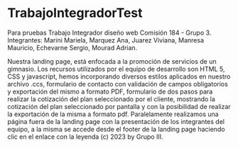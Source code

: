 # TrabajoIntegradorTest
Para pruebas
Trabajo Integrador diseño web Comisión 184 - Grupo 3.
Integrantes: Marini Mariela,
             Marquez Ana,
             Juarez Viviana, 
             Manresa Mauricio,
             Echevarne Sergio,
             Mourad Adrian. 

Nuestra landing page, está enfocada a la promoción de servicios de un gimnasio. Los recursos utilizados por el equipo de desarrollo son HTML 5, CSS y javascript, hemos incorporando diversos estilos aplicados en nuestro archivo .ccs, formulario de contacto con validación de campos obligatorios y exportación del mismo a formato PDF, formulario de dos pasos para realizar la cotización del plan seleccionado por el cliente, mostrando la cotización del plan seleccionado por pantalla y con la posibilidad de realizar la exportación de la misma a formato pdf. Paralelamente realizamos una página fuera de la landing page con la presentación de los integrantes del equipo, a la misma se accede desde el footer de la landing page haciendo clic en el enlace con la leyenda (c) 2023 by Grupo III.

